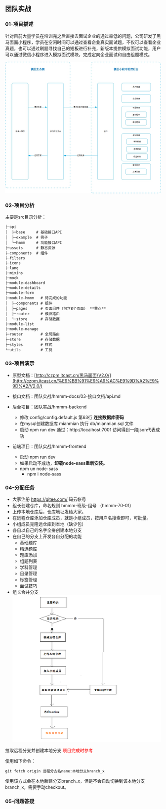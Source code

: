 ## 团队实战

### 01-项目描述

​	针对目前大量学员在培训完之后直接去面试企业的通过率低的问题，公司研发了黑马面面小程序，学员在空闲时间可以通过查看企业真实面试题，不仅可以查看企业真题，也可以通过刷题寻找自己的短板进行补充，新版本提供模拟面试功能，用户可以通过微信小程序进入模拟面试模块，完成定向企业面试和自由组题模式。

![img](docs/media/wps1.jpg)



### 02-项目分析

主要是src目录分析：

```shell
├─api
│  ├─base     # 基础接口API
│  ├─example  # 例子
│  └─hmmm     # 功能接口API
├─assets      # 静态资源
├─components  # 组件
├─filters
├─icons
├─lang
├─mixins
├─mock
├─module-dashboard
├─module-details
├─module-form
├─module-hmmm   # 待完成的功能
│  ├─components # 组件
│  ├─pages      # 页面组件（包含8个页面） **重点**    
│  ├─router     # 模块路由
│  └─store      # 存储数据
├─module-list
├─module-manage
├─router        # 全局路由
├─store         # 存储数据
├─styles        # 样式
└─utils         # 工具
```



### 03-项目演示

- 原型文档：[http://czpm.itcast.cn/黑马面面/V2.0/](http://czpm.itcast.cn/%E9%BB%91%E9%A9%AC%E9%9D%A2%E9%9D%A2/V2.0/) 
- 接口文档：团队实战/hmmm-docs/03-接口文档/api.md
- 后台项目：团队实战/hmmm-backend
  - 修改 config/config.default.js  第63行  **连接数据库密码**
  - 在mysql创建数据库  mianmian   执行 db/mianmian.sql 文件
  - 启动 npm run dev    通过：http://localhost:7001 访问得到一段json代表成功
- 前端项目：团队实战/hmmm-frontend

  - 启动 npm run dev
  - 如果启动不成功，**卸载node-sass重新安装。**
  - npm un node-sass
    - npm i node-sass
  
  


### 04-分配任务

- 大家注册 <https://gitee.com/>  码云帐号
- 组长创建仓库，命名规则  hmmm-班级-组号 （hmmm-70-01）
- 上传本地仓库后，仓库地址发给大家。
- 在远程仓库添加仓库成员，就是小组成员，按用户名搜索即可，可批量。
- 小组成员克隆远仓库到本地（缺少包）
- 各自以自己的名字全拼创建本地分支
- 在自己的分支上开发各自分配的功能
  - 基础题库
  - 精选题库
  - 题库添加
  - 组题列表
  - 学科管理
  - 目录管理
  - 标签管理
  - 面试技巧
- 组长合并分支  ![1561522760001](docs/media/1561522760001.png)

拉取远程分支并创建本地分支 <font color="red">项目完成时参考</font>



使用如下命令：

```
git fetch origin 远程分支名name:本地分支branch_x
```

使用该方式会在本地新建分支branch_x，但是不会自动切换到该本地分支branch_x，需要手动checkout。



### 05-问题答疑
















